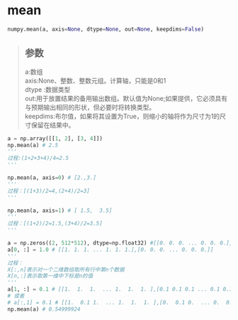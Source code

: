 # mean

```py
numpy.mean(a, axis=None, dtype=None, out=None, keepdims=False)
```
>## 参数
> a:数组<br/>
> axis:None、整数、整数元组。计算轴，只能是0和1<br/>
> dtype :数据类型<br/>
> out:用于放置结果的备用输出数组。默认值为None;如果提供，它必须具有与预期输出相同的形状，但必要时将转换类型。<br/>
> keepdims:布尔值，如果将其设置为True，则缩小的轴将作为尺寸为1的尺寸保留在结果中。<br/>

```py
a = np.array([[1, 2], [3, 4]])
np.mean(a) # 2.5
'''
过程:(1+2+3+4)/4=2.5
'''

np.mean(a, axis=0) # [2.,3.]
'''
过程：[(1+3)/2=4,(2+4)/2=3]
'''

np.mean(a, axis=1) # [ 1.5,  3.5]
'''
过程：[(1+2)/2=1.5,(3+4)/2=3.5]
'''

a = np.zeros((2, 512*512), dtype=np.float32) #[[0. 0. 0. ... 0. 0. 0.],[0. 0. 0. ... 0. 0. 0.]]
a[0, :] = 1.0 # [[1. 1. 1. ... 1. 1. 1.],[0. 0. 0. ... 0. 0. 0.]]
'''
过程：
X[:,n]表示对一个二维数组取所有行中第n个数据
X[n,:]表示取第一维中下标是n的值
'''
a[1, :] = 0.1 # [[1.  1.  1.  ... 1.  1.  1. ],[0.1 0.1 0.1 ... 0.1 0.1 0.1]]
# 或者
# a[:,1] = 0.1 # [[1.  0.1 1.  ... 1.  1.  1. ],[0.  0.1 0.  ... 0.  0.  0. ]]
np.mean(a) # 0.54999924
```